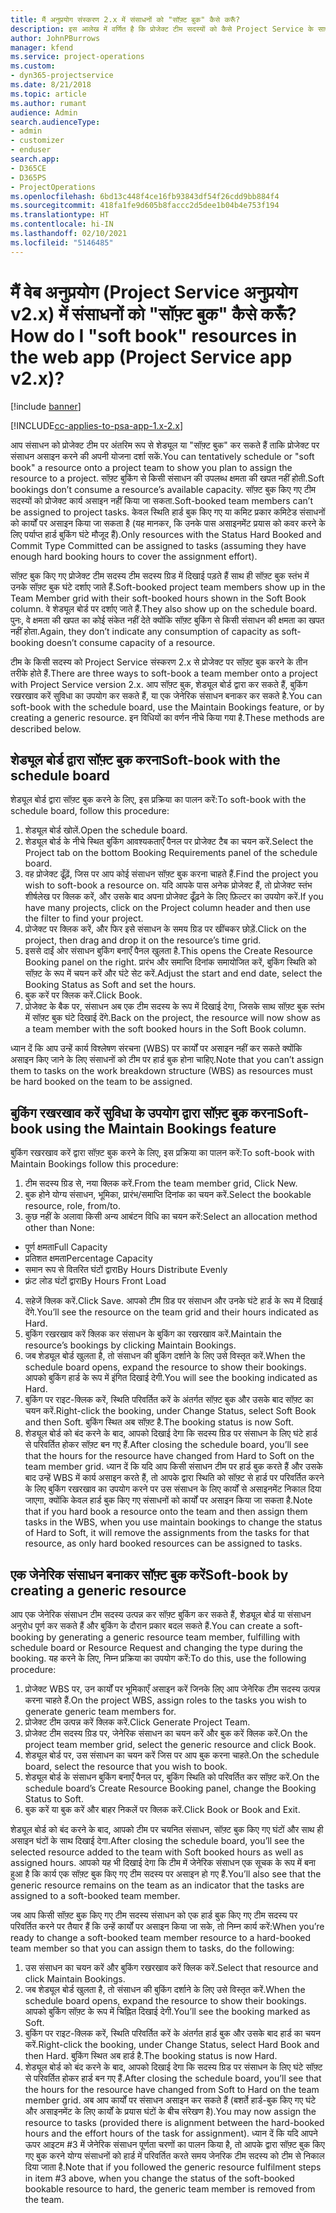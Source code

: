 ```yaml
---
title: मैं अनुप्रयोग संस्करण 2.x में संसाधनों को "सॉफ़्ट बुक" कैसे करूँ?
description: इस आलेख में वर्णित है कि प्रोजेक्ट टीम सदस्यों को कैसे Project Service के साथ सॉफ़्ट बुक किया जा सकता है.
author: JohnPBurrows
manager: kfend
ms.service: project-operations
ms.custom:
- dyn365-projectservice
ms.date: 8/21/2018
ms.topic: article
ms.author: rumant
audience: Admin
search.audienceType:
- admin
- customizer
- enduser
search.app:
- D365CE
- D365PS
- ProjectOperations
ms.openlocfilehash: 6bd13c448f4ce16fb93843df54f26cdd9bb884f4
ms.sourcegitcommit: 418fa1fe9d605b8faccc2d5dee1b04b4e753f194
ms.translationtype: HT
ms.contentlocale: hi-IN
ms.lasthandoff: 02/10/2021
ms.locfileid: "5146485"
---
```

# <a name="how-do-i-soft-book-resources-in-the-web-app-project-service-app-v2x"></a><span data-ttu-id="0b25b-103">मैं वेब अनुप्रयोग (Project Service अनुप्रयोग v2.x) में संसाधनों को "सॉफ़्ट बुक" कैसे करूँ?</span><span class="sxs-lookup"><span data-stu-id="0b25b-103">How do I "soft book" resources in the web app (Project Service app v2.x)?</span></span>

[!include [banner](../includes/psa-now-project-operations.md)]

[!INCLUDE[cc-applies-to-psa-app-1.x-2.x](../includes/cc-applies-to-psa-app-1x-2x.md)]

<span data-ttu-id="0b25b-104">आप संसाधन को प्रोजेक्ट टीम पर अंतरिम रूप से शेड्यूल या "सॉफ़्ट बुक" कर सकते हैं ताकि प्रोजेक्ट पर संसाधन असाइन करने की अपनी योजना दर्शा सकें.</span><span class="sxs-lookup"><span data-stu-id="0b25b-104">You can tentatively schedule or "soft book" a resource onto a project team to show you plan to assign the resource to a project.</span></span> <span data-ttu-id="0b25b-105">सॉफ़्ट बुकिंग से किसी संसाधन की उपलब्ध क्षमता की खपत नहीं होती.</span><span class="sxs-lookup"><span data-stu-id="0b25b-105">Soft bookings don’t consume a resource’s available capacity.</span></span> <span data-ttu-id="0b25b-106">सॉफ़्ट बुक किए गए टीम सदस्यों को प्रोजेक्ट कार्य असाइन नहीं किया जा सकता.</span><span class="sxs-lookup"><span data-stu-id="0b25b-106">Soft-booked team members can’t be assigned to project tasks.</span></span> <span data-ttu-id="0b25b-107">केवल स्थिति हार्ड बुक किए गए या कमिट प्रकार कमिटेड संसाधनों को कार्यों पर असाइन किया जा सकता है (यह मानकर, कि उनके पास असाइनमेंट प्रयास को कवर करने के लिए पर्याप्त हार्ड बुकिंग घंटे मौजूद हैं).</span><span class="sxs-lookup"><span data-stu-id="0b25b-107">Only resources with the Status Hard Booked and Commit Type Committed can be assigned to tasks (assuming they have enough hard booking hours to cover the assignment effort).</span></span>

<span data-ttu-id="0b25b-108">सॉफ़्ट बुक किए गए प्रोजेक्ट टीम सदस्य टीम सदस्य ग्रिड में दिखाई पड़ते हैं साथ ही सॉफ़्ट बुक स्तंभ में उनके सॉफ़्ट बुक घंटे दर्शाए जाते हैं.</span><span class="sxs-lookup"><span data-stu-id="0b25b-108">Soft-booked project team members show up in the Team Member grid with their soft-booked hours shown in the Soft Book column.</span></span> <span data-ttu-id="0b25b-109">वे शेड्यूल बोर्ड पर दर्शाए जाते हैं.</span><span class="sxs-lookup"><span data-stu-id="0b25b-109">They also show up on the schedule board.</span></span> <span data-ttu-id="0b25b-110">पुनः, वे क्षमता की खपत का कोई संकेत नहीं देते क्योंकि सॉफ़्ट बुकिंग से किसी संसाधन की क्षमता का खपत नहीं होता.</span><span class="sxs-lookup"><span data-stu-id="0b25b-110">Again, they don’t indicate any consumption of capacity as soft-booking doesn’t consume capacity of a resource.</span></span>

<span data-ttu-id="0b25b-111">टीम के किसी सदस्य को Project Service संस्करण 2.x से प्रोजेक्ट पर सॉफ़्ट बुक करने के तीन तरीके होते हैं.</span><span class="sxs-lookup"><span data-stu-id="0b25b-111">There are three ways to soft-book a team member onto a project with Project Service version 2.x.</span></span> <span data-ttu-id="0b25b-112">आप सॉफ़्ट बुक, शेड्यूल बोर्ड द्वारा कर सकते हैं, बुकिंग रखरखाव करें सुविधा का उपयोग कर सकते हैं, या एक जेनेरिक संसाधन बनाकर कर सकते है.</span><span class="sxs-lookup"><span data-stu-id="0b25b-112">You can soft-book with the schedule board, use the Maintain Bookings feature, or by creating a generic resource.</span></span> <span data-ttu-id="0b25b-113">इन विधियों का वर्णन नीचे किया गया है.</span><span class="sxs-lookup"><span data-stu-id="0b25b-113">These methods are described below.</span></span>

## <a name="soft-book-with-the-schedule-board"></a><span data-ttu-id="0b25b-114">शेड्यूल बोर्ड द्वारा सॉफ़्ट बुक करना</span><span class="sxs-lookup"><span data-stu-id="0b25b-114">Soft-book with the schedule board</span></span>

<span data-ttu-id="0b25b-115">शेड्यूल बोर्ड द्वारा सॉफ़्ट बुक करने के लिए, इस प्रक्रिया का पालन करें:</span><span class="sxs-lookup"><span data-stu-id="0b25b-115">To soft-book with the schedule board, follow this procedure:</span></span> 
1. <span data-ttu-id="0b25b-116">शेड्यूल बोर्ड खोलें.</span><span class="sxs-lookup"><span data-stu-id="0b25b-116">Open the schedule board.</span></span>
2. <span data-ttu-id="0b25b-117">शेड्यूल बोर्ड के नीचे स्थित बुकिंग आवश्यकताएँ पैनल पर प्रोजेक्ट टैब का चयन करें.</span><span class="sxs-lookup"><span data-stu-id="0b25b-117">Select the Project tab on the bottom Booking Requirements panel of the schedule board.</span></span>
3. <span data-ttu-id="0b25b-118">वह प्रोजेक्ट ढूँढ़ें, जिस पर आप कोई संसाधन सॉफ़्ट बुक करना चाहते हैं.</span><span class="sxs-lookup"><span data-stu-id="0b25b-118">Find the project you wish to soft-book a resource on.</span></span> <span data-ttu-id="0b25b-119">यदि आपके पास अनेक प्रोजेक्ट हैं, तो प्रोजेक्ट स्तंभ शीर्षलेख पर क्लिक करें, और उसके बाद अपना प्रोजेक्ट ढूँढ़ने के लिए फ़िल्टर का उपयोग करें.</span><span class="sxs-lookup"><span data-stu-id="0b25b-119">If you have many projects, click on the Project column header and then use the filter to find your project.</span></span>
4. <span data-ttu-id="0b25b-120">प्रोजेक्ट पर क्लिक करें, और फिर इसे संसाधन के समय ग्रिड पर खींचकर छोड़ें.</span><span class="sxs-lookup"><span data-stu-id="0b25b-120">Click on the project, then drag and drop it on the resource’s time grid.</span></span>
5. <span data-ttu-id="0b25b-121">इससे दाईं ओर संसाधन बुकिंग बनाएँ पैनल खुलता है.</span><span class="sxs-lookup"><span data-stu-id="0b25b-121">This opens the Create Resource Booking panel on the right.</span></span> <span data-ttu-id="0b25b-122">प्रारंभ और समाप्ति दिनांक समायोजित करें, बुकिंग स्थिति को सॉफ़्ट के रूप में चयन करें और घंटे सेट करें.</span><span class="sxs-lookup"><span data-stu-id="0b25b-122">Adjust the start and end date, select the Booking Status as Soft and set the hours.</span></span> 
6. <span data-ttu-id="0b25b-123">बुक करें पर क्लिक करें.</span><span class="sxs-lookup"><span data-stu-id="0b25b-123">Click Book.</span></span>
7. <span data-ttu-id="0b25b-124">प्रोजेक्ट के बैक पर, संसाधन अब एक टीम सदस्य के रूप में दिखाई देगा, जिसके साथ सॉफ़्ट बुक स्तंभ में सॉफ़्ट बुक घंटे दिखाई देंगे.</span><span class="sxs-lookup"><span data-stu-id="0b25b-124">Back on the project, the resource will now show as a team member with the soft booked hours in the Soft Book column.</span></span>

<span data-ttu-id="0b25b-125">ध्यान दें कि आप उन्हें कार्य विश्लेषण संरचना (WBS) पर कार्यों पर असाइन नहीं कर सकते क्योंकि असाइन किए जाने के लिए संसाधनों को टीम पर हार्ड बुक होना चाहिए.</span><span class="sxs-lookup"><span data-stu-id="0b25b-125">Note that you can’t assign them to tasks on the work breakdown structure (WBS) as resources must be hard booked on the team to be assigned.</span></span>

## <a name="soft-book-using-the-maintain-bookings-feature"></a><span data-ttu-id="0b25b-126">बुकिंग रखरखाव करें सुविधा के उपयोग द्वारा सॉफ़्ट बुक करना</span><span class="sxs-lookup"><span data-stu-id="0b25b-126">Soft-book using the Maintain Bookings feature</span></span>

<span data-ttu-id="0b25b-127">बुकिंग रखरखाव करें द्वारा सॉफ़्ट बुक करने के लिए, इस प्रक्रिया का पालन करें:</span><span class="sxs-lookup"><span data-stu-id="0b25b-127">To soft-book with Maintain Bookings follow this procedure:</span></span>
1. <span data-ttu-id="0b25b-128">टीम सदस्य ग्रिड से, नया क्लिक करें.</span><span class="sxs-lookup"><span data-stu-id="0b25b-128">From the team member grid, Click New.</span></span>
2. <span data-ttu-id="0b25b-129">बुक होने योग्य संसाधन, भूमिका, प्रारंभ/समाप्ति दिनांक का चयन करें.</span><span class="sxs-lookup"><span data-stu-id="0b25b-129">Select the bookable resource, role, from/to.</span></span>
3. <span data-ttu-id="0b25b-130">कुछ नहीं के अलावा किसी अन्य आबंटन विधि का चयन करें:</span><span class="sxs-lookup"><span data-stu-id="0b25b-130">Select an allocation method other than None:</span></span>
- <span data-ttu-id="0b25b-131">पूर्ण क्षमता</span><span class="sxs-lookup"><span data-stu-id="0b25b-131">Full Capacity</span></span>
- <span data-ttu-id="0b25b-132">प्रतिशत क्षमता</span><span class="sxs-lookup"><span data-stu-id="0b25b-132">Percentage Capacity</span></span>
- <span data-ttu-id="0b25b-133">समान रूप से वितरित घंटों द्वारा</span><span class="sxs-lookup"><span data-stu-id="0b25b-133">By Hours Distribute Evenly</span></span>
- <span data-ttu-id="0b25b-134">फ़्रंट लोड घंटों द्वारा</span><span class="sxs-lookup"><span data-stu-id="0b25b-134">By Hours Front Load</span></span>
4. <span data-ttu-id="0b25b-135">सहेजें क्लिक करें.</span><span class="sxs-lookup"><span data-stu-id="0b25b-135">Click Save.</span></span> <span data-ttu-id="0b25b-136">आपको टीम ग्रिड पर संसाधन और उनके घंटे हार्ड के रूप में दिखाई देंगे.</span><span class="sxs-lookup"><span data-stu-id="0b25b-136">You’ll see the resource on the team grid and their hours indicated as Hard.</span></span>
5. <span data-ttu-id="0b25b-137">बुकिंग रखरखाव करें क्लिक कर संसाधन के बुकिंग का रखरखाव करें.</span><span class="sxs-lookup"><span data-stu-id="0b25b-137">Maintain the resource’s bookings by clicking Maintain Bookings.</span></span>
6. <span data-ttu-id="0b25b-138">जब शेड्यूल बोर्ड खुलता है, तो संसाधन की बुकिंग दर्शाने के लिए उसे विस्तृत करें.</span><span class="sxs-lookup"><span data-stu-id="0b25b-138">When the schedule board opens, expand the resource to show their bookings.</span></span> <span data-ttu-id="0b25b-139">आपको बुकिंग हार्ड के रूप में इंगित दिखाई देगी.</span><span class="sxs-lookup"><span data-stu-id="0b25b-139">You will see the booking indicated as Hard.</span></span>
7. <span data-ttu-id="0b25b-140">बुकिंग पर राइट-क्लिक करें, स्थिति परिवर्तित करें के अंतर्गत सॉफ़्ट बुक और उसके बाद सॉफ़्ट का चयन करें.</span><span class="sxs-lookup"><span data-stu-id="0b25b-140">Right-click the booking, under Change Status, select Soft Book and then Soft.</span></span> <span data-ttu-id="0b25b-141">बुकिंग स्थित अब सॉफ़्ट है.</span><span class="sxs-lookup"><span data-stu-id="0b25b-141">The booking status is now Soft.</span></span>
8. <span data-ttu-id="0b25b-142">शेड्यूल बोर्ड को बंद करने के बाद, आपको दिखाई देगा कि सदस्य ग्रिड पर संसाधन के लिए घंटे हार्ड से परिवर्तित होकर सॉफ़्ट बन गए हैं.</span><span class="sxs-lookup"><span data-stu-id="0b25b-142">After closing the schedule board, you’ll see that the hours for the resource have changed from Hard to Soft on the team member grid.</span></span>
<span data-ttu-id="0b25b-143">ध्यान दें कि यदि आप किसी संसाधन टीम पर हार्ड बुक करते हैं और उसके बाद उन्हें WBS में कार्य असाइन करते हैं, तो आपके द्वारा स्थिति को सॉफ़्ट से हार्ड पर परिवर्तित करने के लिए बुकिंग रखरखाव का उपयोग करने पर उस संसाधन के लिए कार्यों से असाइनमेंट निकाल दिया जाएगा, क्योंकि केवल हार्ड बुक किए गए संसाधनों को कार्यों पर असाइन किया जा सकता है.</span><span class="sxs-lookup"><span data-stu-id="0b25b-143">Note that if you hard book a resource onto the team and then assign them tasks in the WBS, when you use maintain bookings to change the status of Hard to Soft, it will remove the assignments from the tasks for that resource, as only hard booked resources can be assigned to tasks.</span></span>

## <a name="soft-book-by-creating-a-generic-resource"></a><span data-ttu-id="0b25b-144">एक जेनेरिक संसाधन बनाकर सॉफ़्ट बुक करें</span><span class="sxs-lookup"><span data-stu-id="0b25b-144">Soft-book by creating a generic resource</span></span>

<span data-ttu-id="0b25b-145">आप एक जेनेरिक संसाधन टीम सदस्य उत्पन्न कर सॉफ़्ट बुकिंग कर सकते हैं, शेड्यूल बोर्ड या संसाधन अनुरोध पूर्ण कर सकते हैं और बुकिंग के दौरान प्रकार बदल सकते हैं.</span><span class="sxs-lookup"><span data-stu-id="0b25b-145">You can create a soft-booking by generating a generic resource team member, fulfilling with schedule board or Resource Request and changing the type during the booking.</span></span>
<span data-ttu-id="0b25b-146">यह करने के लिए, निम्न प्रक्रिया का उपयोग करें:</span><span class="sxs-lookup"><span data-stu-id="0b25b-146">To do this, use the following procedure:</span></span>

1. <span data-ttu-id="0b25b-147">प्रोजेक्ट WBS पर, उन कार्यों पर भूमिकाएँ असाइन करें जिनके लिए आप जेनेरिक टीम सदस्य उत्पन्न करना चाहते हैं.</span><span class="sxs-lookup"><span data-stu-id="0b25b-147">On the project WBS, assign roles to the tasks you wish to generate generic team members for.</span></span>
2. <span data-ttu-id="0b25b-148">प्रोजेक्ट टीम उत्पन्न करें क्लिक करें.</span><span class="sxs-lookup"><span data-stu-id="0b25b-148">Click Generate Project Team.</span></span>
3. <span data-ttu-id="0b25b-149">प्रोजेक्ट टीम सदस्य ग्रिड पर, जेनेरिक संसाधन का चयन करें और बुक करें क्लिक करें.</span><span class="sxs-lookup"><span data-stu-id="0b25b-149">On the project team member grid, select the generic resource and click Book.</span></span>
4. <span data-ttu-id="0b25b-150">शेड्यूल बोर्ड पर, उस संसाधन का चयन करें जिस पर आप बुक करना चाहते.</span><span class="sxs-lookup"><span data-stu-id="0b25b-150">On the schedule board, select the resource that you wish to book.</span></span>
5. <span data-ttu-id="0b25b-151">शेड्यूल बोर्ड के संसाधन बुकिंग बनाएँ पैनल पर, बुकिंग स्थिति को परिवर्तित कर सॉफ़्ट करें.</span><span class="sxs-lookup"><span data-stu-id="0b25b-151">On the schedule board’s Create Resource Booking panel, change the Booking Status to Soft.</span></span>
6. <span data-ttu-id="0b25b-152">बुक करें या बुक करें और बाहर निकलें पर क्लिक करें.</span><span class="sxs-lookup"><span data-stu-id="0b25b-152">Click Book or Book and Exit.</span></span>

<span data-ttu-id="0b25b-153">शेड्यूल बोर्ड को बंद करने के बाद, आपको टीम पर चयनित संसाधन, सॉफ़्ट बुक किए गए घंटों और साथ ही असाइन घंटों के साथ दिखाई देगा.</span><span class="sxs-lookup"><span data-stu-id="0b25b-153">After closing the schedule board, you’ll see the selected resource added to the team with Soft booked hours as well as assigned hours.</span></span> <span data-ttu-id="0b25b-154">आपको यह भी दिखाई देगा कि टीम में जेनेरिक संसाधन एक सूचक के रूप में बना हुआ है कि कार्य एक सॉफ़्ट बुक किए गए टीम सदस्य पर असाइन हो गए हैं.</span><span class="sxs-lookup"><span data-stu-id="0b25b-154">You’ll also see that the generic resource remains on the team as an indicator that the tasks are assigned to a soft-booked team member.</span></span>

<span data-ttu-id="0b25b-155">जब आप किसी सॉफ़्ट बुक किए गए टीम सदस्य संसाधन को एक हार्ड बुक किए गए टीम सदस्य पर परिवर्तित करने पर तैयार हैं कि उन्हें कार्यों पर असाइन किया जा सके, तो निम्न कार्य करें:</span><span class="sxs-lookup"><span data-stu-id="0b25b-155">When you’re ready to change a soft-booked team member resource to a hard-booked team member so that you can assign them to tasks, do the following:</span></span>

1. <span data-ttu-id="0b25b-156">उस संसाधन का चयन करें और बुकिंग रखरखाव करें क्लिक करें.</span><span class="sxs-lookup"><span data-stu-id="0b25b-156">Select that resource and click Maintain Bookings.</span></span>
2. <span data-ttu-id="0b25b-157">जब शेड्यूल बोर्ड खुलता है, तो संसाधन की बुकिंग दर्शाने के लिए उसे विस्तृत करें.</span><span class="sxs-lookup"><span data-stu-id="0b25b-157">When the schedule board opens, expand the resource to show their bookings.</span></span> <span data-ttu-id="0b25b-158">आपको बुकिंग सॉफ़्ट के रूप में चिह्नित दिखाई देगी.</span><span class="sxs-lookup"><span data-stu-id="0b25b-158">You’ll see the booking marked as Soft.</span></span>
3. <span data-ttu-id="0b25b-159">बुकिंग पर राइट-क्लिक करें, स्थिति परिवर्तित करें के अंतर्गत हार्ड बुक और उसके बाद हार्ड का चयन करें.</span><span class="sxs-lookup"><span data-stu-id="0b25b-159">Right-click the booking, under Change Status, select Hard Book and then Hard.</span></span> <span data-ttu-id="0b25b-160">बुकिंग स्थित अब हार्ड है.</span><span class="sxs-lookup"><span data-stu-id="0b25b-160">The booking status is now Hard.</span></span>
4. <span data-ttu-id="0b25b-161">शेड्यूल बोर्ड को बंद करने के बाद, आपको दिखाई देगा कि सदस्य ग्रिड पर संसाधन के लिए घंटे सॉफ़्ट से परिवर्तित होकर हार्ड बन गए हैं.</span><span class="sxs-lookup"><span data-stu-id="0b25b-161">After closing the schedule board, you’ll see that the hours for the resource have changed from Soft to Hard on the team member grid.</span></span> <span data-ttu-id="0b25b-162">अब आप कार्यों पर संसाधन असाइन कर सकते हैं (बशर्ते हार्ड-बुक किए गए घंटे और असाइनमेंट के लिए कार्यों के प्रयास घंटों के बीच संरेखण है).</span><span class="sxs-lookup"><span data-stu-id="0b25b-162">You may now assign the resource to tasks (provided there is alignment between the hard-booked hours and the effort hours of the task for assignment).</span></span> <span data-ttu-id="0b25b-163">ध्यान दें कि यदि आपने ऊपर आइटम #3 में जेनेरिक संसाधन पूर्णता चरणों का पालन किया है, तो आपके द्वारा सॉफ़्ट बुक किए गए बुक करने योग्य संसाधनों को हार्ड में परिवर्तित करते समय जेनरिक टीम सदस्य को टीम से निकाल दिया जाता है.</span><span class="sxs-lookup"><span data-stu-id="0b25b-163">Note that if you followed the generic resource fulfilment steps in item #3 above, when you change the status of the soft-booked bookable resource to hard, the generic team member is removed from the team.</span></span>
